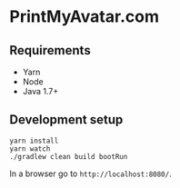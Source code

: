 # PrintMyAvatar.com

## Requirements

* Yarn
* Node
* Java 1.7+

## Development setup

```
yarn install
yarn watch
./gradlew clean build bootRun
```

In a browser go to `http://localhost:8080/`.

